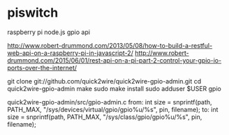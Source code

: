 # piswitch
raspberry pi node.js gpio api

http://www.robert-drummond.com/2013/05/08/how-to-build-a-restful-web-api-on-a-raspberry-pi-in-javascript-2/
http://www.robert-drummond.com/2015/06/01/rest-api-on-a-pi-part-2-control-your-gpio-io-ports-over-the-internet/

git clone git://github.com/quick2wire/quick2wire-gpio-admin.git
cd quick2wire-gpio-admin
make
sudo make install
sudo adduser $USER gpio

quick2wire-gpio-admin/src/gpio-admin.c
from: int size = snprintf(path, PATH_MAX, "/sys/devices/virtual/gpio/gpio%u/%s", pin, filename);
to: int size = snprintf(path, PATH_MAX, "/sys/class/gpio/gpio%u/%s", pin, filename);
